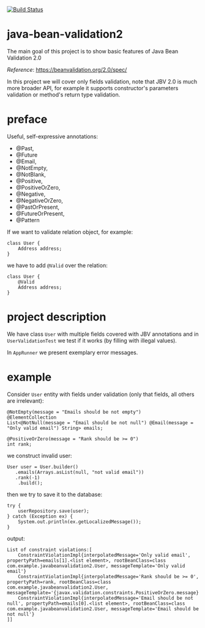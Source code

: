 [![Build Status](https://travis-ci.com/mtumilowicz/java-bean-validation2.svg?branch=master)](https://travis-ci.com/mtumilowicz/java-bean-validation2)

# java-bean-validation2
The main goal of this project is to show basic features of Java Bean Validation 2.0

_Reference_: https://beanvalidation.org/2.0/spec/

In this project we will cover only fields validation, note that JBV 2.0 is much more broader API,
for example it supports constructor's parameters validation or method's return type validation.

# preface
Useful, self-expressive annotations:
* @Past,
* @Future
* @Email, 
* @NotEmpty, 
* @NotBlank, 
* @Positive, 
* @PositiveOrZero, 
* @Negative, 
* @NegativeOrZero, 
* @PastOrPresent,
* @FutureOrPresent,
* @Pattern

If we want to validate relation object, for example:
```
class User {
    Address address;
}
```
we have to add `@Valid` over the relation:
```
class User {
    @Valid
    Address address;
}
```

# project description
We have class `User` with multiple fields covered with JBV annotations and in `UserValidationTest`
we test if it works (by filling with illegal values).

In `AppRunner` we present exemplary error messages.

# example
Consider `User` entity with fields under validation (only that fields, all others are irrelevant):
```
@NotEmpty(message = "Emails should be not empty")
@ElementCollection
List<@NotNull(message = "Email should be not null") @Email(message = "Only valid email") String> emails;

@PositiveOrZero(message = "Rank should be >= 0")
int rank;
```
we construct invalid user:
```
User user = User.builder()
   .emails(Arrays.asList(null, "not valid email"))
   .rank(-1)
    .build();
```
then we try to save it to the database:
```
try {
    userRepository.save(user);
} catch (Exception ex) {
    System.out.println(ex.getLocalizedMessage());
}
```
output:
```
List of constraint violations:[
    ConstraintViolationImpl{interpolatedMessage='Only valid email', propertyPath=emails[1].<list element>, rootBeanClass=class com.example.javabeanvalidation2.User, messageTemplate='Only valid email'}
    ConstraintViolationImpl{interpolatedMessage='Rank should be >= 0', propertyPath=rank, rootBeanClass=class com.example.javabeanvalidation2.User, messageTemplate='{javax.validation.constraints.PositiveOrZero.message}'}
    ConstraintViolationImpl{interpolatedMessage='Email should be not null', propertyPath=emails[0].<list element>, rootBeanClass=class com.example.javabeanvalidation2.User, messageTemplate='Email should be not null'}
]]
```